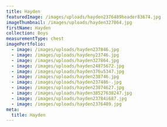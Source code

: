```yaml
---
title: Hayden
featuredImage: /images/uploads/hayden2376489header83674.jpg
imageThumbnail: /images/uploads/hayden327864.jpg
firstName: Hayden
collection: Boys
measurementType: chest
imagePortfolio:
  - image: /images/uploads/hayden237846.jpg
  - image: /images/uploads/haydeny23746.jpg
  - image: /images/uploads/hayden327864.jpg
  - image: /images/uploads/hayden24875672.jpg
  - image: /images/uploads/hayden376u5347.jpg
  - image: /images/uploads/hayden238746.jpg
  - image: /images/uploads/hayden237486-.jpg
  - image: /images/uploads/hayden23874627.jpg
  - image: /images/uploads/hayden38527638247.jpg
  - image: /images/uploads/hayden23784i687.jpg
  - image: /images/uploads/hayden2376489.jpg
meta:
  title: Hayden
---
```


